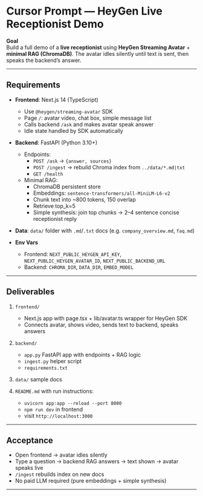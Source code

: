 # Cursor Prompt — HeyGen Live Receptionist Demo

**Goal**  
Build a full demo of a **live receptionist** using **HeyGen Streaming Avatar** + **minimal RAG (ChromaDB)**. The avatar idles silently until text is sent, then speaks the backend’s answer.

---

## Requirements

- **Frontend**: Next.js 14 (TypeScript)  
  - Use `@heygen/streaming-avatar` SDK  
  - Page `/`: avatar video, chat box, simple message list  
  - Calls backend `/ask` and makes avatar speak answer  
  - Idle state handled by SDK automatically  

- **Backend**: FastAPI (Python 3.10+)  
  - Endpoints:  
    - `POST /ask` → `{answer, sources}`  
    - `POST /ingest` → rebuild Chroma index from `../data/*.md|txt`  
    - `GET /health`  
  - Minimal RAG:  
    - ChromaDB persistent store  
    - Embeddings: `sentence-transformers/all-MiniLM-L6-v2`  
    - Chunk text into ~800 tokens, 150 overlap  
    - Retrieve top_k=5  
    - Simple synthesis: join top chunks → 2–4 sentence concise receptionist reply  

- **Data**: `data/` folder with `.md`/`.txt` docs (e.g. `company_overview.md`, `faq.md`)  

- **Env Vars**  
  - Frontend: `NEXT_PUBLIC_HEYGEN_API_KEY`, `NEXT_PUBLIC_HEYGEN_AVATAR_ID`, `NEXT_PUBLIC_BACKEND_URL`  
  - Backend: `CHROMA_DIR`, `DATA_DIR`, `EMBED_MODEL`

---

## Deliverables

1. `frontend/`  
   - Next.js app with page.tsx + lib/avatar.ts wrapper for HeyGen SDK  
   - Connects avatar, shows video, sends text to backend, speaks answers  

2. `backend/`  
   - `app.py` FastAPI app with endpoints + RAG logic  
   - `ingest.py` helper script  
   - `requirements.txt`  

3. `data/` sample docs  

4. `README.md` with run instructions:  
   - `uvicorn app:app --reload --port 8000`  
   - `npm run dev` in frontend  
   - visit `http://localhost:3000`

---

## Acceptance

- Open frontend → avatar idles silently  
- Type a question → backend RAG answers → text shown → avatar speaks live  
- `/ingest` rebuilds index on new docs  
- No paid LLM required (pure embeddings + simple synthesis)

---
